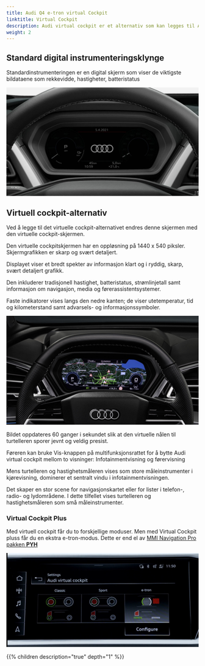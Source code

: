 ```yaml
---
title: Audi Q4 e-tron virtual Cockpit
linktitle: Virtual Cockpit
description: Audi virtual cockpit er et alternativ som kan legges til Audi Q4 e-tron
weight: 2
---
```


## Standard digital instrumenteringsklynge

Standardinstrumenteringen er en digital skjerm som viser de viktigste bildataene som rekkevidde, hastigheter, batteristatus

![Intrument](multiinstrument.jpg "Kombinasjonsinstrument!")

## Virtuell cockpit-alternativ

Ved å legge til det virtuelle cockpit-alternativet endres denne skjermen med den virtuelle cockpit-skjermen.

Den virtuelle cockpitskjermen har en oppløsning på 1440 x 540 piksler. Skjermgrafikken er skarp og svært detaljert.

Displayet viser et bredt spekter av informasjon klart og i ryddig, skarp, svært detaljert grafikk.

Den inkluderer tradisjonell hastighet, batteristatus, strømlinjetall samt informasjon om navigasjon, media og førerassistentsystemer.

Faste indikatorer vises langs den nedre kanten; de viser utetemperatur, tid og kilometerstand samt advarsels- og informasjonssymboler.

![Virtual cockpit](mminavigationvirtualcockpit.jpg " Virtual Cockpit infotainmentvisning i klassisk modus")

Bildet oppdateres 60 ganger i sekundet slik at den virtuelle nålen til turtelleren sporer jevnt og veldig presist.

Føreren kan bruke Vis-knappen på multifunksjonsrattet for å bytte Audi virtual cockpit mellom to visninger:
Infotainmentvisning og førervisning

Mens turtelleren og hastighetsmåleren vises som store måleinstrumenter i kjørevisning, dominerer et sentralt vindu i infotainmentvisningen.

Det skaper en stor scene for navigasjonskartet eller for lister i telefon-, radio- og lydområdene. I dette tilfellet vises turtelleren og hastighetsmåleren som små måleinstrumenter.

### Virtual Cockpit Plus

Med virtuell cockpit får du to forskjellige moduser. Men med Virtual Cockpit pluss får du en ekstra e-tron-modus. Dette er end el av [MMI Navigation Pro pakken **PYH**](../../../optionguide/list/#infotainment)

![Virtuelle cockpit-moduser](virtualcockpitmodes.jpg "Virtuelle cockpit-moduser")


{{% children description="true" depth="1" %}}
